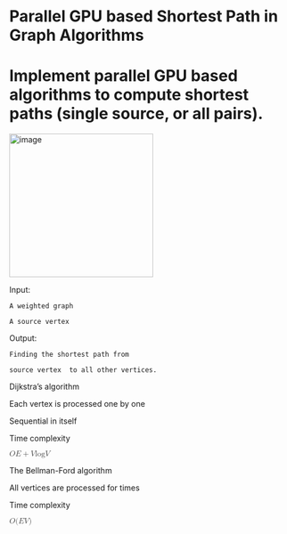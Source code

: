 # Parallel GPU based Shortest Path in Graph Algorithms 
# Implement parallel GPU based algorithms to compute shortest paths (single source, or all pairs).



<img width="258" alt="image" src="https://github.com/babsubra1980/Final-Project---Parallel-Algorithms-Class/assets/37005639/d81ecee4-ac01-453e-b67a-e174804f8afb">


 Input:
 
	A weighted graph 
 
	A source vertex 
 
 Output:
 
	Finding the shortest path from 
 
	source vertex  to all other vertices.
	 

 Dijkstra’s algorithm
 
Each vertex is processed one by one

Sequential in itself

Time complexity

<math xmlns="http://www.w3.org/1998/Math/MathML">
  <mi mathvariant="italic" mathcolor="#3F3F3F">𝑂</mi>
  <mfenced mathcolor="#3F3F3F" separators="|">
    <mrow>
      <mfenced mathcolor="#3F3F3F" open="|" close="|" separators="|">
        <mrow>
          <mi mathvariant="italic" mathcolor="#3F3F3F">𝐸</mi>
        </mrow>
      </mfenced>
      <mo mathcolor="#3F3F3F">+</mo>
      <mfenced mathcolor="#3F3F3F" open="|" close="|" separators="|">
        <mrow>
          <mi mathvariant="italic" mathcolor="#3F3F3F">𝑉</mi>
        </mrow>
      </mfenced>
      <mrow>
        <mrow>
          <mi mathvariant="normal" mathcolor="#3F3F3F">log</mi>
        </mrow>
        <mo mathcolor="#3F3F3F">⁡</mo>
        <mrow>
          <mfenced mathcolor="#3F3F3F" open="|" close="|" separators="|">
            <mrow>
              <mi mathvariant="italic" mathcolor="#3F3F3F">𝑉</mi>
            </mrow>
          </mfenced>
        </mrow>
      </mrow>
    </mrow>
  </mfenced>
</math>


 The Bellman-Ford algorithm
 
All vertices are processed for  times

Time complexity

<math xmlns="http://www.w3.org/1998/Math/MathML">
  <mi mathvariant="italic" mathcolor="#3F3F3F">𝑂</mi>
  <mo stretchy="false" mathcolor="#3F3F3F">(</mo>
  <mfenced mathcolor="#3F3F3F" open="|" close="|" separators="|">
    <mrow>
      <mi mathvariant="italic" mathcolor="#3F3F3F">𝐸</mi>
    </mrow>
  </mfenced>
  <mfenced mathcolor="#3F3F3F" open="|" close="|" separators="|">
    <mrow>
      <mi mathvariant="italic" mathcolor="#3F3F3F">𝑉</mi>
    </mrow>
  </mfenced>
  <mo stretchy="false" mathcolor="#3F3F3F">)</mo>
</math>
